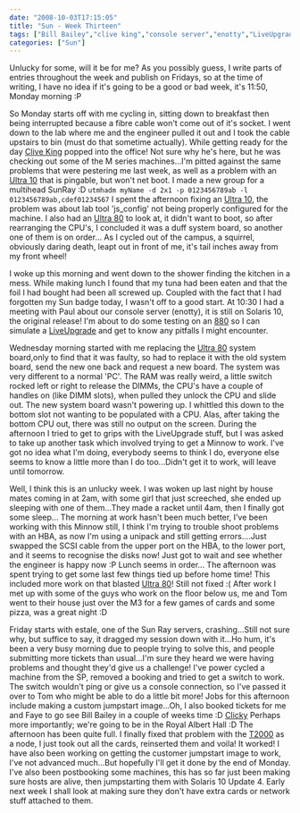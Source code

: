 ```yaml
---
date: "2008-10-03T17:15:05"
title: "Sun - Week Thirteen"
tags: ["Bill Bailey","clive king","console server","enotty","LiveUpgrade","multihead","Royal Albert Hall","Solaris 10","SunRay","Ultra 80"]
categories: ["Sun"]
---
```


Unlucky for some, will it be for me? As you possibly guess, I write parts of entries throughout the week and publish on Fridays, so at the time of writing, I have no idea if it's going to be a good or bad week, it's 11:50, Monday morning :P

So Monday starts off with me cycling in, sitting down to breakfast then being interrupted because a fibre cable won't come out of it's socket. I went down to the lab where me and the engineer pulled it out and I took the cable upstairs to bin (must do that sometime actually). While getting ready for the day [Clive King][1] popped into the office! Not sure why he's here, but he was checking out some of the M series machines...I'm pitted against the same problems that were pestering me last week, as well as a problem with an [Ultra 10][2] that is pingable, but won't net boot. I made a new group for a multihead SunRay :D
`utmhadm myName -d 2x1 -p 0123456789ab -l 0123456789ab,cdef01234567`
I spent the afternoon fixing an [Ultra 10][3], the problem was about lab tool 'js\_config' not being properly configured for the machine. I also had an [Ultra 80][4] to look at, it didn't want to boot, so after rearranging the CPU's, I concluded it was a duff system board, so another one of them is on order...
As I cycled out of the campus, a squirrel, obviously daring death, leapt out in front of me, it's tail inches away from my front wheel!

I woke up this morning and went down to the shower finding the kitchen in a mess. While making lunch I found that my tuna had been eaten and that the foil I had bought had been all screwed up. Coupled with the fact that I had forgotten my Sun badge today, I wasn't off to a good start.
At 10:30 I had a meeting with Paul about our console server (enotty), it is still on Solaris 10, the original release! I'm about to do some testing on an [880][5] so I can simulate a [LiveUpgrade][6] and get to know any pitfalls I might encounter.

Wednesday morning started with me replacing the [Ultra 80][7] system board,only to find that it was faulty, so had to replace it with the old system board, send the new one back and request a new board. The system was very different to a normal 'PC'. The RAM was really weird, a little switch rocked left or right to release the DIMMs, the CPU's have a couple of handles on (like DIMM slots), when pulled they unlock the CPU and slide out. The new system board wasn't powering up. I whittled this down to the bottom slot not wanting to be populated with a CPU. Alas, after taking the bottom CPU out, there was still no output on the screen.
During the afternoon I tried to get to grips with the LiveUpgrade stuff, but I was asked to take up another task which involved trying to get a Minnow to work. I've got no idea what I'm doing, everybody seems to think I do, everyone else seems to know a little more than I do too...Didn't get it to work, will leave until tomorrow.

Well, I think this is an unlucky week. I was woken up last night by house mates coming in at 2am, with some girl that just screeched, she ended up sleeping with one of them...They made a racket until 4am, then I finally got some sleep...
The morning at work hasn't been much better, I've been working with this Minnow still, I think I'm trying to trouble shoot problems with an HBA, as now I'm using a unipack and still getting errors....Just swapped the SCSI cable from the upper port on the HBA, to the lower port, and it seems to recognise the disks now! Just got to wait and see whether the engineer is happy now :P Lunch seems in order...
The afternoon was spent trying to get some last few things tied up before home time! This included more work on that blasted [Ultra 80][8]! Still not fixed :(
After work I met up with some of the guys who work on the floor below us, me and Tom went to their house just over the M3 for a few games of cards and some pizza, was a great night :D

Friday starts with estale, one of the Sun Ray servers, crashing...Still not sure why, but suffice to say, it dragged my session down with it...Ho hum, it's been a very busy morning due to people trying to solve this, and people submitting more tickets than usual...I'm sure they heard we were having problems and thought they'd give us a challenge! I've power cycled a machine from the SP, removed a booking and tried to get a switch to work. The switch wouldn't ping or give us a console connection, so I've passed it over to Tom who might be able to do a little bit more! Jobs for this afternoon include making a custom jumpstart image...Oh, I also booked tickets for me and Faye to go see Bill Bailey in a couple of weeks time :D [Clicky][9] Perhaps more importantly; we're going to be in the Royal Albert Hall :D
The afternoon has been quite full. I finally fixed that problem with the [T2000][10] as a node, I just took out all the cards, reinserted them and voila! It worked! I have also been working on getting the customer jumpstart image to work, I've not advanced much...But hopefully I'll get it done by the end of Monday. I've also been postbooking some machines, this has so far just been making sure hosts are alive, then jumpstarting them with Solaris 10 Update 4. Early next week I shall look at making sure they don't have extra cards or network stuff attached to them.

  [1]: http://blogs.sun.com/clive/
  [2]: http://sunsolve.sun.com/handbook_pub/validateUser.do?target=Systems/U10/U10
  [3]: http://sunsolve.sun.com/handbook_pub/validateUser.do?target=Systems/U10/U10
  [4]: http://sunsolve.sun.com/handbook_pub/validateUser.do?target=Systems/U80/U80
  [5]: http://www.sun.com/servers/midrange/v880/
  [6]: http://www.sun.com/software/solaris/liveupgrade/
  [7]: http://sunsolve.sun.com/handbook_pub/validateUser.do?target=Systems/U80/U80
  [8]: http://sunsolve.sun.com/handbook_pub/validateUser.do?target=Systems/U80/U80
  [9]: http://tickets.royalalberthall.com/season/production.aspx?id=12967&src=t&monthyear=10-2008
  [10]: http://www.sun.com/servers/coolthreads/t2000/

